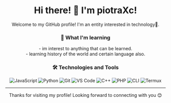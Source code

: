 <h1 align="center">Hi there! 👋 I'm piotraXc!</h1>

<p align="center">
  Welcome to my GitHub profile! I'm an entity interested in technology🗿.
</p>



<h3 align="center">🌱 What I'm learning</h3>

<p align="center">
  - im interest to anything that can be learned.<br>
  - learning history of the world and certain language also.
</p>


<h3 align="center">🛠️ Technologies and Tools</h3>

<p align="center">
  <img src="https://img.shields.io/badge/-JavaScript-F7DF1E?style=flat&logo=javascript&logoColor=black" alt="JavaScript" />
  <img src="https://img.shields.io/badge/-Python-3776AB?style=flat&logo=python&logoColor=white" alt="Python" />
  <img src="https://img.shields.io/badge/-Git-F05032?style=flat&logo=git&logoColor=white" alt="Git" />
  <img src="https://img.shields.io/badge/-VS%20Code-007ACC?style=flat&logo=visual-studio-code&logoColor=white" alt="VS Code" />
  <img src="https://img.shields.io/badge/-C%2B%2B-00599C?style=flat&logo=c%2B%2B&logoColor=white" alt="C++" />
  <img src="https://img.shields.io/badge/-PHP-777BB4?style=flat&logo=php&logoColor=white" alt="PHP" />
  <img src="https://img.shields.io/badge/-CLI-4EAA25?style=flat&logo=gnu-bash&logoColor=white" alt="CLI" />
  <img src="https://img.shields.io/badge/-Termux-000000?style=flat&logo=termux&logoColor=white" alt="Termux" />
</p>

---

<p align="center">
  Thanks for visiting my profile! Looking forward to connecting with you 😊
</p>